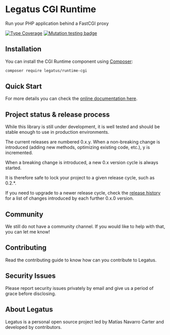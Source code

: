 Legatus CGI Runtime
===================

Run your PHP application behind a FastCGI proxy

[![Type Coverage](https://shepherd.dev/github/legatus-php/runtime-cgi/coverage.svg)](https://shepherd.dev/github/legatus-php/runtime-cgi)
[![Mutation testing badge](https://img.shields.io/endpoint?style=flat&url=https%3A%2F%2Fbadge-api.stryker-mutator.io%2Fgithub.com%2Flegatus-php%2Fruntime-cgi%2Fmaster)](https://dashboard.stryker-mutator.io/reports/github.com/legatus-php/event-dispatcher/master)

## Installation
You can install the CGI Runtime component using [Composer][composer]:

```bash
composer require legatus/runtime-cgi
```

## Quick Start

For more details you can check the [online documentation here][docs].

## Project status & release process

While this library is still under development, it is well tested and should be stable enough to use in production environments.

The current releases are numbered 0.x.y. When a non-breaking change is introduced (adding new methods, optimizing existing code, etc.), y is incremented.

When a breaking change is introduced, a new 0.x version cycle is always started.

It is therefore safe to lock your project to a given release cycle, such as 0.2.*.

If you need to upgrade to a newer release cycle, check the [release history][releases] for a list of changes introduced by each further 0.x.0 version.


## Community
We still do not have a community channel. If you would like to help with that, you can let me know!

## Contributing
Read the contributing guide to know how can you contribute to Legatus.

## Security Issues
Please report security issues privately by email and give us a period of grace before disclosing.

## About Legatus
Legatus is a personal open source project led by Matías Navarro Carter and developed by contributors.

[composer]: https://getcomposer.org/
[docs]: https://legatus.dev/components/runtime-cgi
[releases]: https://github.com/legatus-php/runtime-cgi/releases